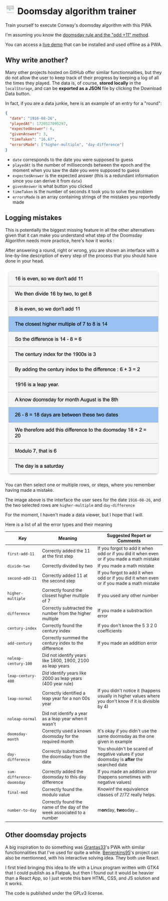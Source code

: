 # ![](ios/32.png) Doomsday algorithm trainer

Train yourself to execute Conway's doomsday algorithm with this PWA.

I'm assuming you know the [doomsday rule and the "odd +11" method](https://en.wikipedia.org/wiki/Doomsday_rule#The_%22odd_+_11%22_method).

You can access a [live demo](https://george-ober.github.io/doomsday-trainer/) that can be installed and used offline as a PWA.

## Why write another?

Many other projects hosted on GitHub offer similar functionnalities, but they do not allow the user to keep track of their progress by keeping a log of all the times they played. The data is, of course, **stored locally** in the `localStorage`, and can be **exported as a JSON** file by clicking the Download Data button.

In fact, if you are a data junkie, here is an example of an entry for a "round":

```json
{
  "date": "1916-08-26",
  "playedAt": 1720517095297,
  "expectedAnswer": 6,
  "givenAnswer": 3,
  "timeTaken": "16.67",
  "errorsMade": ["higher-multiple", "day-difference"]
}
```

- `date` corresponds to the date you were supposed to guess
- `playedAt` is the number of milliseconds between the epoch and the moment when you saw the date you were supposed to guess
- `expectedAnswer` is the expected answer (this is a redundant information since you can derive it from `date`)
- `givenAnswer` is what button you clicked
- `timeTaken` is the number of seconds it took you to solve the problem
- `errorsMade` is an array containing strings of the mistakes you reportedly made

## Logging mistakes

This is potentially the biggest missing feature in all the other alternatives given that it can make you understand what step of the Doomsday Algorithm needs more practice, here's how it works :

After answering a round, right or wrong, you are shown an interface with a line-by-line description of every step of the process that you should have done in your head.

<img src="example_reconstruction.png" width="500">

You can then select one or multiple rows, or steps, where you remember having made a mistake.

The image above is the interface the user sees for the date `1916-08-26`, and the two selected rows are `higher-multiple` and `day-difference`

For the moment, I haven't made a data viewer, but I hope that I will.

Here is a list of all the error types and their meaning

| Key                       | Meaning                                                                | Suggested Report or Comments                                                                            |
| ------------------------- | ---------------------------------------------------------------------- | ------------------------------------------------------------------------------------------------------- |
| `first-add-11`            | Correctly added the 11 at the first step                               | If you forgot to add it when odd or if you did it when even or if you made a math mistake               |
| `divide-two`              | Correctly divided by two                                               | If you made a math mistake                                                                              |
| `second-add-11`           | Correctly added 11 at the second step                                  | If you forgot to add it when odd or if you did it when even or if you made a math mistake               |
| `higher-multiple`         | Correctly found the closest higher multiple of 7                       | If you used any other number                                                                            |
| `difference`              | Correctly subtracted the number from the higher multiple               | If you made a substraction error                                                                        |
| `century-index`           | Correctly found the century index                                      | If you don't know the 5 3 2 0 coefficients                                                              |
| `add-century`             | Correctly summed the century index to the difference                   | If you made an addition error                                                                           |
| `noleap-century-100`      | Did not identify years like 1800, 1900, 2100 as leap years             |                                                                                                         |
| `leap-century-400`        | _Did_ identify years like 2000 as leap years (400 year rule)           | <br>                                                                                                    |
| `leap-normal`             | Correctly identified a leap year for a non 00s year                    | If you didn't notice it (happens usually in higher values where you don't know if it is divisible by 4) |
| `noleap-normal`           | Did not identify a year as a leap year when it wasn't                  |                                                                                                         |
| `doomsday-month`          | Correctly used a known doomsday for the required month                 | It's okay if you didn't use the same doomsday as the one given in example                               |
| `day-difference`          | Correctly substracted the doomsday from the date                       | You shouldn't be scared of negative values if your doomsday is **after** the searched date              |
| `sum-difference-doomsday` | Correctly added the doomsday to this day difference                    | If you made an addition arror (happens sometimes with negative values)                                  |
| `final-mod`               | Correctly found the modulo value                                       | Knowinf the equivalence classes of $\mathbb{Z}/7\mathbb{Z}$ really helps.                               |
| `number-to-day`           | Correctly found the name of the day of the week associated to a number | m**on**day, **two**sday...                                                                              |

## Other doomsday projects

A big inspiration to do something was [Grantas33](https://github.com/grantas33/Doomsday-algorithm-practice)'s PWA with similar functionnalities that I've used for quite a while.
[Benjenkins95](https://benjenkinsv95.github.io/doomsday-rule-trainer/)'s project can also be mentionned, with his interactive solving idea. They both use React.

I first tried bringing this idea to life with a Linux program written with GTK4 that I could publish as a Flatpak, but then I found out it would be heavier than a React App, so I just wrote this bare HTML, CSS, and JS solution and it works.

The code is published under the GPLv3 license.
